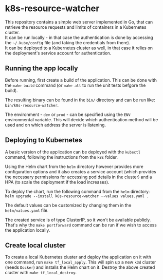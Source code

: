 # k8s-resource-watcher

This repository contains a simple web server implemented in Go, that can retrieve the resource requests and limits of containers in a Kubernetes cluster.  
It can be run locally - in that case the authentication is done by accessing the `~/.kube/config` file (and taking the credentials from there).  
It can be deployed to a Kubernetes cluster as well, in that case it relies on the deployment's service account for authentication.
## Running the app locally

Before running, first create a build of the application. This can be done with the `make build` command (or `make all` to run the unit tests befgore the build).

The resulting binary can be found in the `bin/` directory and can be run like: `bin/k8s-resource-watcher`.

The environment - `dev` or `prod` - can be specified using the `ENV` environmental variable. This will decide which authentication method will be used and on which address the server is listening.

## Deploying to Kubernetes

A basic version of the application can be deployed with the `kubectl` command, following the instructions from the `k8s` folder.

Using the Helm chart from the `helm` directory however provides more configuration options and it also creates a service account (which provides the necessary permissions for accessing pod details in the cluster) and a HPA (to scale the deployment if the load increases).

To deploy the chart, run the following command from the `helm` directory: `helm upgrade --install k8s-resource-watcher --values values.yaml .`

The default values can be customized by changing them in the `helm/values.yaml` file.

The created service is of type ClusterIP, so it won't be available publicly. That's why the `make portforward` command can be run if we wish to access the application locally.

## Create local cluster

To create a local Kubernetes cluster and deploy the application on it with one command, run `make tf_local_apply`. This will spin up a new `k3d` cluster (needs `Docker`) and installs the Helm chart on it.
Destroy the above created cluster with `make tf_local_destroy`.
